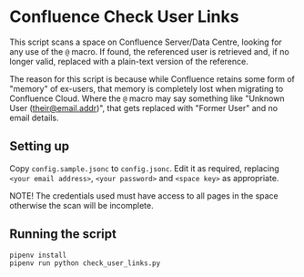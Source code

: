 # Confluence Check User Links

This script scans a space on Confluence Server/Data Centre, looking for any use of the `@` macro. If found, the referenced user is retrieved and, if no longer valid, replaced with a plain-text version of the reference.

The reason for this script is because while Confluence retains some form of "memory" of ex-users, that memory is completely lost when migrating to Confluence Cloud. Where the `@` macro may say something like "Unknown User (their@email.addr)", that gets replaced with "Former User" and no email details.

## Setting up

Copy `config.sample.jsonc` to `config.jsonc`. Edit it as required, replacing `<your email address>`, `<your password>` and `<space key>` as appropriate.

NOTE! The credentials used must have access to all pages in the space otherwise the scan will be incomplete.

## Running the script

``` bash
pipenv install
pipenv run python check_user_links.py
```
